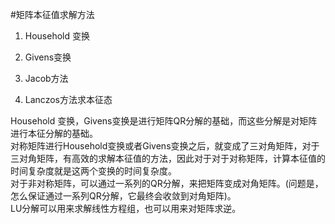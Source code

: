#矩阵本征值求解方法
1. Household 变换

2. Givens变换

3. Jacob方法

4. Lanczos方法求本征态

Household 变换，Givens变换是进行矩阵QR分解的基础，而这些分解是对矩阵进行本征分解的基础。   
对称矩阵进行Household变换或者Givens变换之后，就变成了三对角矩阵，对于三对角矩阵，有高效的求解本征值的方法，因此对于对于对称矩阵，计算本征值的时间复杂度就是这两个变换的时间复杂度。  
对于非对称矩阵，可以通过一系列的QR分解，来把矩阵变成对角矩阵。(问题是，怎么保证通过一系列QR分解，它最终会收敛到对角矩阵)。  
LU分解可以用来求解线性方程组，也可以用来对矩阵求逆。   
